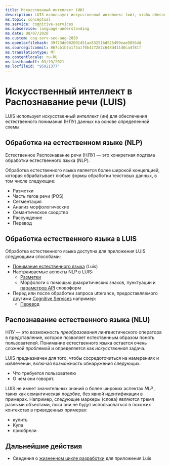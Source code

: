 ```yaml
---
title: Искусственный интеллект (ИИ)
description: LUIS использует искусственный интеллект (ии), чтобы обеспечить понимание языка данных на основе определенной схемы.
ms.topic: conceptual
ms.service: cognitive-services
ms.subservice: language-understanding
ms.date: 08/07/2020
ms.custom: cog-serv-seo-aug-2020
ms.openlocfilehash: 39f73dd002091451ae832516d525499eae98564d
ms.sourcegitcommit: 867cb1b7a1f3a1f0b427282c648d411d0ca4f81f
ms.translationtype: MT
ms.contentlocale: ru-RU
ms.lasthandoff: 03/19/2021
ms.locfileid: "95021377"
---
```

# <a name="artificial-intelligence-in-language-understanding-luis"></a>Искусственный интеллект в Распознавание речи (LUIS)

LUIS использует искусственный интеллект (ии) для обеспечения естественного понимания (НЛУ) данных на основе определенной схемы.

## <a name="natural-language-processing-nlp"></a>Обработка на естественном языке (NLP)

Естественное Распознавание речи (НЛУ) — это конкретная подтема обработки естественного языка (NLP).

Обработка естественного языка является более широкой концепцией, которая обрабатывает любые формы обработки текстовых данных, в том числе следующие:

* Разметки
* Часть тегов речи (POS)
* Сегментация
* Анализ морфологические
* Семантическое сходство
* Рассуждение
* Перевод

## <a name="natural-language-processing-in-luis"></a>Обработка естественного языка в LUIS

Обработка естественного языка доступна для приложения LUIS следующими способами:
* [Понимание естественного языка](#natural-language-processing-nlp) (Luis)
* Настраиваемые аспекты NLP в LUIS:
    * [Разметки](luis-language-support.md#tokenization)
    * Морфологи с помощью диакритических знаков, пунктуации и [параметров API](luis-reference-application-settings.md) словоформ
* Перед или после обработки запроса utterance, предоставляемого другими [Cognitive Services](../what-are-cognitive-services.md) например:
    * [Перевод](../translator/translator-info-overview.md)

## <a name="natural-language-understanding-nlu"></a>Распознавание естественного языка (NLU)

НЛУ — это возможность _преобразования_ лингвистического оператора в представление, которое позволяет естественным образом понять пользователей. Понимание естественного языка остается очень сложной проблемой и определяется как _искусственная_ задача.

LUIS предназначен для того, чтобы сосредоточиться на намерениях и извлечении, включая возможность обнаружения следующих:
* Что требуется пользователю
* О чем они говорят.

LUIS не имеет значительных знаний о более широких аспектах _NLP_ , таких как семантическая подобие, без явной идентификации в примерах. Например, следующие маркеры (слова) являются тремя разными объектами, пока они не будут использоваться в похожих контекстах в приведенных примерах:

* купить
* Купа
* приобрели

## <a name="next-steps"></a>Дальнейшие действия

* Сведения о [жизненном цикле разработки](luis-concept-app-iteration.md) для приложения Luis